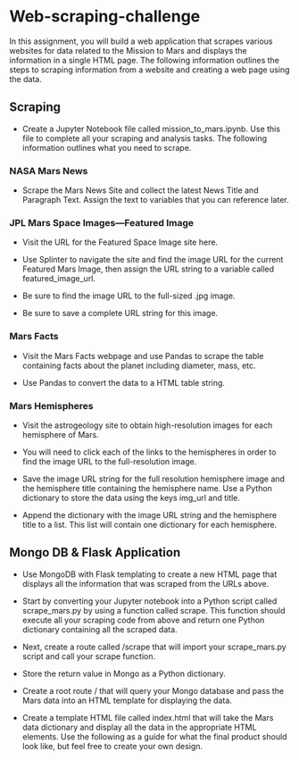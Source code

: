 # Web-scraping-challenge

In this assignment, you will build a web application that scrapes various websites for data related to the Mission to Mars and displays the information in a single HTML page. The following information outlines the steps to scraping information from a website and creating a web page using the data. 







## Scraping

- Create a Jupyter Notebook file called mission_to_mars.ipynb. Use this file to complete all your scraping and analysis tasks. The following information outlines what you need to scrape.


### NASA Mars News

- Scrape the Mars News Site and collect the latest News Title and Paragraph Text. Assign the text to variables that you can reference later.


### JPL Mars Space Images—Featured Image


- Visit the URL for the Featured Space Image site here.


- Use Splinter to navigate the site and find the image URL for the current Featured Mars Image, then assign the URL string to a variable called            featured_image_url.


- Be sure to find the image URL to the full-sized .jpg image.


- Be sure to save a complete URL string for this image.



### Mars Facts


- Visit the Mars Facts webpage and use Pandas to scrape the table containing facts about the planet including diameter, mass, etc.


- Use Pandas to convert the data to a HTML table string.



### Mars Hemispheres


- Visit the astrogeology site to obtain high-resolution images for each hemisphere of Mars.

- You will need to click each of the links to the hemispheres in order to find the image URL to the full-resolution image.

- Save the image URL string for the full resolution hemisphere image and the hemisphere title containing the hemisphere name. Use a Python dictionary to store the data using the keys img_url and title.

- Append the dictionary with the image URL string and the hemisphere title to a list. This list will contain one dictionary for each hemisphere.


## Mongo DB & Flask Application

- Use MongoDB with Flask templating to create a new HTML page that displays all the information that was scraped from the URLs above.

- Start by converting your Jupyter notebook into a Python script called scrape_mars.py by using a function called scrape. This function should  execute all your scraping code from above and return one Python dictionary containing all the scraped data.


- Next, create a route called /scrape that will import your scrape_mars.py script and call your scrape function.

- Store the return value in Mongo as a Python dictionary.

- Create a root route / that will query your Mongo database and pass the Mars data into an HTML template for displaying the data.

- Create a template HTML file called index.html that will take the Mars data dictionary and display all the data in the appropriate HTML elements. Use the following as a guide for what the final product should look like, but feel free to create your own design.


###
